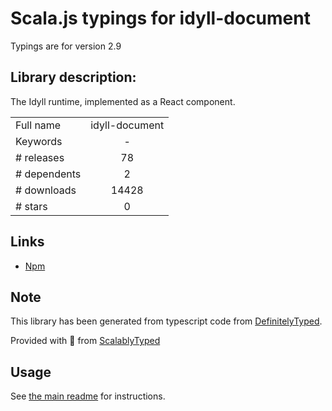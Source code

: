 
# Scala.js typings for idyll-document

Typings are for version 2.9

## Library description:
The Idyll runtime, implemented as a React component.

|                    |                 |
| ------------------ | :-------------: |
| Full name          | idyll-document |
| Keywords           | - |
| # releases         | 78 |
| # dependents       | 2 |
| # downloads        | 14428 |
| # stars            | 0 |

## Links
- [Npm](https://www.npmjs.com/package/idyll-document)
    


## Note
This library has been generated from typescript code from [DefinitelyTyped](https://definitelytyped.org).

Provided with :purple_heart: from [ScalablyTyped](https://github.com/oyvindberg/ScalablyTyped)

## Usage
See [the main readme](../../readme.md) for instructions.


